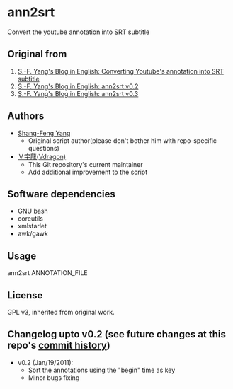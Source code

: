 # ann2srt
Convert the youtube annotation into SRT subtitle

## Original from
1. [S.-F. Yang's Blog in English: Converting Youtube's annotation into SRT subtitle](http://sfyang-en.blogspot.tw/2010/12/converting-youtubes-annotation-into-srt.html)
2. [S.-F. Yang's Blog in English: ann2srt v0.2](http://sfyang-en.blogspot.tw/2011/01/ann2srt-v02.html)
3. [S.-F. Yang's Blog in English: ann2srt v0.3](http://sfyang-en.blogspot.tw/2011/10/although-all-bug-fixing-testing-and.html)

## Authors
* [Shang-Feng Yang](mailto:storm.sfyang@gmail.com)
	* Original script author(please don't bother him with repo-specific questions)
* [Ｖ字龍(Vdragon)](mailto:Vdragon.Taiwan@gmail.com)
	* This Git repository's current maintainer
	* Add additional improvement to the script

## Software dependencies
* GNU bash
* coreutils
* xmlstarlet
* awk/gawk

## Usage
ann2srt ANNOTATION_FILE

## License
GPL v3, inherited from original work.

## Changelog upto v0.2 (see future changes at this repo's [commit history](https://github.com/Vdragon/ann2srt/commits/master)) 
* v0.2 (Jan/19/2011):
	- Sort the annotations using the "begin" time as key
	- Minor bugs fixing